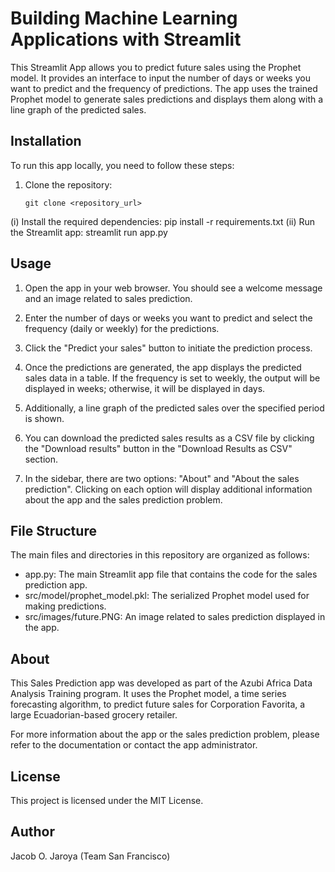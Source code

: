 # Building Machine Learning Applications with Streamlit
This Streamlit App allows you to predict future sales using the Prophet model. It provides an interface to input the number of days or weeks you want to predict and the frequency of predictions. The app uses the trained Prophet model to generate sales predictions and displays them along with a line graph of the predicted sales.
## Installation
To run this app locally, you need to follow these steps:

1. Clone the repository:
   ```shell
   git clone <repository_url>
(i) Install the required dependencies:
     pip install -r requirements.txt
(ii) Run the Streamlit app:
     streamlit run app.py

## Usage
1. Open the app in your web browser. You should see a welcome message and an image related to sales prediction.

2. Enter the number of days or weeks you want to predict and select the frequency (daily or weekly) for the predictions.

3. Click the "Predict your sales" button to initiate the prediction process.

4. Once the predictions are generated, the app displays the predicted sales data in a table. If the frequency is set to weekly, the output will be displayed in weeks; otherwise, it will be displayed in days.

5. Additionally, a line graph of the predicted sales over the specified period is shown.

6. You can download the predicted sales results as a CSV file by clicking the "Download results" button in the "Download Results as CSV" section.

7. In the sidebar, there are two options: "About" and "About the sales prediction". Clicking on each option will display additional information about the app and the sales prediction problem.

## File Structure
The main files and directories in this repository are organized as follows:

- app.py: The main Streamlit app file that contains the code for the sales prediction app.
- src/model/prophet_model.pkl: The serialized Prophet model used for making predictions.
- src/images/future.PNG: An image related to sales prediction displayed in the app.

## About
This Sales Prediction app was developed as part of the Azubi Africa Data Analysis Training program. It uses the Prophet model, a time series forecasting algorithm, to predict future sales for Corporation Favorita, a large Ecuadorian-based grocery retailer.

For more information about the app or the sales prediction problem, please refer to the documentation or contact the app administrator.

## License
   This project is licensed under the MIT License.

## Author
Jacob O. Jaroya (Team San Francisco)